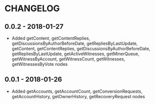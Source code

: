 CHANGELOG
=========

## 0.0.2 - 2018-01-27

- Added getContent, getContentReplies, getDiscussionsByAuthorBeforeDate, getRepliesByLastUpdate, getContent, getContentReplies, getDiscussionsByAuthorBeforeDate, getRepliesByLastUpdate, getActiveWitnesses, getMinerQueue, getWitnessByAccount, getWitnessCount, getWitnesses, getWitnessesByVote nodes

## 0.0.1 - 2018-01-26
- Added getAccounts, getAccountCount, getConversionRequests, getAccountHistory, getOwnerHistory, getRecoveryRequest nodes